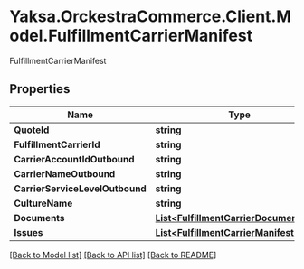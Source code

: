 # Yaksa.OrckestraCommerce.Client.Model.FulfillmentCarrierManifest
FulfillmentCarrierManifest

## Properties

Name | Type | Description | Notes
------------ | ------------- | ------------- | -------------
**QuoteId** | **string** |  | [optional] 
**FulfillmentCarrierId** | **string** |  | [optional] 
**CarrierAccountIdOutbound** | **string** |  | [optional] 
**CarrierNameOutbound** | **string** |  | [optional] 
**CarrierServiceLevelOutbound** | **string** |  | [optional] 
**CultureName** | **string** |  | [optional] 
**Documents** | [**List&lt;FulfillmentCarrierDocument&gt;**](FulfillmentCarrierDocument.md) |  | [optional] 
**Issues** | [**List&lt;FulfillmentCarrierManifestIssue&gt;**](FulfillmentCarrierManifestIssue.md) |  | [optional] 

[[Back to Model list]](../README.md#documentation-for-models) [[Back to API list]](../README.md#documentation-for-api-endpoints) [[Back to README]](../README.md)

